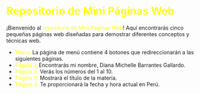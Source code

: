 # <span style="color:yellow">Repositorio de Mini Páginas Web</span>

¡Bienvenido al <span style="color:yellow">repositorio de Mini Páginas Web</span>! Aquí encontrarás cinco pequeñas páginas web diseñadas para demostrar diferentes conceptos y técnicas web.

- <span style="color:yellow">Menú:</span> La página de menú contiene 4 botones que redireccionarán a las siguientes páginas.
- <span style="color:yellow">Página 1:</span> Encontrarás mi nombre, Diana Michelle Barrantes Gallardo.
- <span style="color:yellow">Página 2:</span> Verás los números del 1 al 10.
- <span style="color:yellow">Página 3:</span> Mostrará el título de la materia.
- <span style="color:yellow">Página 4:</span> Te proporcionará la fecha y hora actual en Perú.
